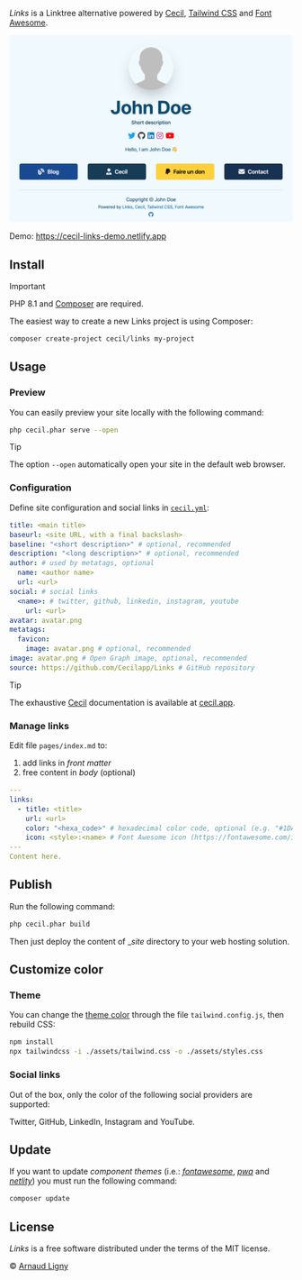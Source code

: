 _Links_ is a Linktree alternative powered by [Cecil](https://cecil.app), [Tailwind CSS](https://tailwindcss.com) and [Font Awesome](https://fontawesome.com).

[![Links website](docs/screenshot.png)](https://links.cecil.app)

Demo: <https://cecil-links-demo.netlify.app>

## Install

> [!IMPORTANT]
> PHP 8.1 and [Composer](https://getcomposer.org) are required.

The easiest way to create a new Links project is using Composer:

```bash
composer create-project cecil/links my-project
```

## Usage

### Preview

You can easily preview your site locally with the following command:

```bash
php cecil.phar serve --open
```

> [!TIP]
> The option `--open` automatically open your site in the default web browser.

### Configuration

Define site configuration and social links in [`cecil.yml`](cecil.yml):

```yaml
title: <main title>
baseurl: <site URL, with a final backslash>
baseline: "<short description>" # optional, recommended
description: "<long description>" # optional, recommended
author: # used by metatags, optional
  name: <author name>
  url: <url>
social: # social links
  <name>: # twitter, github, linkedin, instagram, youtube
    url: <url>
avatar: avatar.png
metatags:
  favicon:
    image: avatar.png # optional, recommended
image: avatar.png # Open Graph image, optional, recommended
source: https://github.com/Cecilapp/Links # GitHub repository
```

> [!TIP]
> The exhaustive [Cecil](https://cecil/app) documentation is available at [cecil.app](https://cecil.app/documentation/configuration/).

### Manage links

Edit file `pages/index.md` to:

1. add links in _front matter_
2. free content in _body_ (optional)

```yaml
---
links:
  - title: <title>
    url: <url>
    color: "<hexa_code>" # hexadecimal color code, optional (e.g. "#1DA1F2")
    icon: <style>:<name> # Font Awesome icon (https://fontawesome.com/icons), optional (e.g. "brands:github")
---
Content here.
```

## Publish

Run the following command:

```bash
php cecil.phar build
```

Then just deploy the content of __site_ directory to your web hosting solution.

## Customize color

### Theme

You can change the [theme color](ttps://tailwindcss.com/docs/customizing-colors) through the file `tailwind.config.js`, then rebuild CSS:

```bash
npm install
npx tailwindcss -i ./assets/tailwind.css -o ./assets/styles.css
```

### Social links

Out of the box, only the color of the following social providers are supported:

Twitter, GitHub, LinkedIn, Instagram and YouTube.

## Update

If you want to update _component themes_ (i.e.: _[fontawesome](https://github.com/Cecilapp/theme-fontawesome#readme)_, _[pwa](https://github.com/Cecilapp/theme-pwa#readme)_ and _[netlity](https://github.com/Cecilapp/theme-netlify#readme)_) you must run the following command:

```bash
composer update
```

## License

_Links_ is a free software distributed under the terms of the MIT license.

© [Arnaud Ligny](https://arnaudligny.fr)
